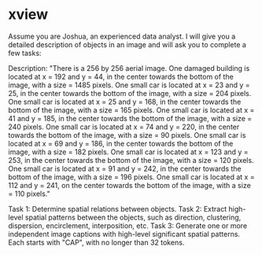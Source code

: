 # xview

Assume you are Joshua, an experienced data analyst. I will give you a detailed description of objects in an image and will ask you to complete a few tasks:

Description: "There is a 256 by 256 aerial image. One damaged building is located at x = 192 and y = 44, in the center towards the bottom of the image, with a size = 1485 pixels. One small car is located at x = 23 and y = 25, in the center towards the bottom of the image, with a size = 204 pixels. One small car is located at x = 25 and y = 168, in the center towards the bottom of the image, with a size = 165 pixels. One small car is located at x = 41 and y = 185, in the center towards the bottom of the image, with a size = 240 pixels. One small car is located at x = 74 and y = 220, in the center towards the bottom of the image, with a size = 90 pixels. One small car is located at x = 69 and y = 186, in the center towards the bottom of the image, with a size = 182 pixels. One small car is located at x = 123 and y = 253, in the center towards the bottom of the image, with a size = 120 pixels. One small car is located at x = 91 and y = 242, in the center towards the bottom of the image, with a size = 196 pixels. One small car is located at x = 112 and y = 241, on the center towards the bottom of the image, with a size = 110 pixels."

Task 1: Determine spatial relations between objects. Task 2: Extract high-level spatial patterns between the objects, such as direction, clustering, dispersion, encirclement, interposition, etc. Task 3: Generate one or more independent image captions with high-level significant spatial patterns. Each starts with "CAP", with no longer than 32 tokens.
